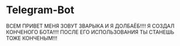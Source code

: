 # Telegram-Bot
ВСЕМ ПРИВЕТ МЕНЯ ЗОВУТ ЗВАРЫКА И Я ДОЛБАЁБ!!!!
Я СОЗДАЛ КОНЧЕНОГО БОТА!!!!
ПОСЛЕ ЕГО ИСПОЛЬЗОВАНИЯ ТЫ СТАНЕШЬ ТОЖЕ КОНЧЕНЫМ!!!
